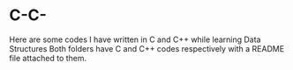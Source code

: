 # C-C-
Here are some codes I have written in C and C++ while learning Data Structures
Both folders have C and C++ codes respectively with a README file attached to them.

